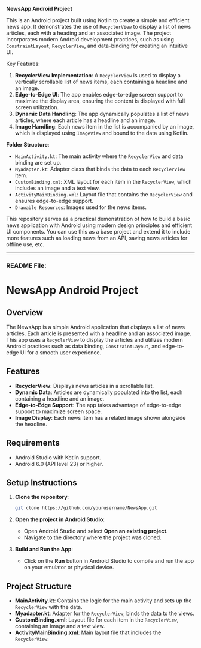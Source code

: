 
**NewsApp Android Project**

This is an Android project built using Kotlin to create a simple and efficient news app. It demonstrates the use of `RecyclerView` to display a list of news articles, each with a heading and an associated image. The project incorporates modern Android development practices, such as using `ConstraintLayout`, `RecyclerView`, and data-binding for creating an intuitive UI.

Key Features:
1. **RecyclerView Implementation**: A `RecyclerView` is used to display a vertically scrollable list of news items, each containing a headline and an image.
2. **Edge-to-Edge UI**: The app enables edge-to-edge screen support to maximize the display area, ensuring the content is displayed with full screen utilization.
3. **Dynamic Data Handling**: The app dynamically populates a list of news articles, where each article has a headline and an image.
4. **Image Handling**: Each news item in the list is accompanied by an image, which is displayed using `ImageView` and bound to the data using Kotlin.

**Folder Structure**:
- `MainActivity.kt`: The main activity where the `RecyclerView` and data binding are set up.
- `Myadapter.kt`: Adapter class that binds the data to each `RecyclerView` item.
- `CustomBinding.xml`: XML layout for each item in the `RecyclerView`, which includes an image and a text view.
- `ActivityMainBinding.xml`: Layout file that contains the `RecyclerView` and ensures edge-to-edge support.
- `Drawable Resources`: Images used for the news items.

This repository serves as a practical demonstration of how to build a basic news application with Android using modern design principles and efficient UI components. You can use this as a base project and extend it to include more features such as loading news from an API, saving news articles for offline use, etc.

---

### README File:

# NewsApp Android Project

## Overview
The NewsApp is a simple Android application that displays a list of news articles. Each article is presented with a headline and an associated image. This app uses a `RecyclerView` to display the articles and utilizes modern Android practices such as data binding, `ConstraintLayout`, and edge-to-edge UI for a smooth user experience.

## Features
- **RecyclerView**: Displays news articles in a scrollable list.
- **Dynamic Data**: Articles are dynamically populated into the list, each containing a headline and an image.
- **Edge-to-Edge Support**: The app takes advantage of edge-to-edge support to maximize screen space.
- **Image Display**: Each news item has a related image shown alongside the headline.

## Requirements
- Android Studio with Kotlin support.
- Android 6.0 (API level 23) or higher.

## Setup Instructions
1. **Clone the repository**:
    ```bash
    git clone https://github.com/yourusername/NewsApp.git
    ```

2. **Open the project in Android Studio**:
    - Open Android Studio and select **Open an existing project**.
    - Navigate to the directory where the project was cloned.

3. **Build and Run the App**:
    - Click on the **Run** button in Android Studio to compile and run the app on your emulator or physical device.

## Project Structure
- **MainActivity.kt**: Contains the logic for the main activity and sets up the `RecyclerView` with the data.
- **Myadapter.kt**: Adapter for the `RecyclerView`, binds the data to the views.
- **CustomBinding.xml**: Layout file for each item in the `RecyclerView`, containing an image and a text view.
- **ActivityMainBinding.xml**: Main layout file that includes the `RecyclerView`.


